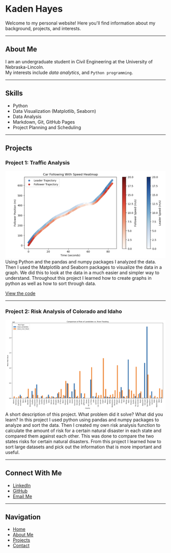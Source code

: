 # Kaden Hayes

Welcome to my personal website! Here you'll find information about my background, projects, and interests.

---

## About Me

I am an undergraduate student in Civil Engineering at the University of Nebraska-Lincoln.  
My interests include *data analytics*, and `Python programming`.

---

## Skills

- Python  
- Data Visualization (Matplotlib, Seaborn)  
- Data Analysis  
- Markdown, Git, GitHub Pages
- Project Planning and Scheduling

---

## Projects

### Project 1: Traffic Analysis
![Screenshot of project1](images/project1.png)  
Using Python and the pandas and numpy packages I analyzed the data. Then I used the Matplotlib and Seaborn packages to visualize the data in a graph. We did this to look at the data in a much easier and simpler way to understand. Throughout this project I learned how to create graphs in python as well as how to sort through data.  

[View the code](https://github.com/KHayes77/project1)

---

### Project 2: Risk Analysis of Colorado and Idaho
![Screenshot of project2](images/project2.png)  
A short description of this project. What problem did it solve? What did you learn?
In this project I used python using pandas and numpy packages to analyze and sort the data. Then I created my own risk analysis function to calculate the amount of risk for a certain natural disaster in each state and compared them against each other. This was done to compare the two states risks for certain natural disasters. From this project I learned how to sort large datasets and pick out the information that is more important and useful. 

---

## Connect With Me

- [LinkedIn](https://www.linkedin.com/in/kaden-hayes-357a30364)  
- [GitHub](https://github.com/KHayes77)  
- [Email Me](mailto:khayes12@unl.edu)

---

## Navigation

- [Home](index.md)  
- [About Me](about.md)  
- [Projects](projects.md)  
- [Contact](contact.md)
